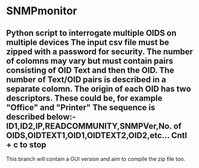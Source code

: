 # SNMPmonitor
Python script to interrogate multiple OIDS on multiple devices
The input csv file must be zipped with a password for security.
The number of colomns may vary but must contain pairs consisting of OID Text and then the OID. The number of Text/OID pairs is described in a separate colomn.
The origin of each OID has two descriptors. These could be, for example "Office" and "Printer" The sequence is described below:-
ID1,ID2,IP,READCOMMUNITY,SNMPVer,No. of OIDS,OIDTEXT1,OID1,OIDTEXT2,OID2,etc...
Cntl + c to stop
----------------------------------------------------------------------------
This branch will contain a GUI version and aim to compile the zip file too.
